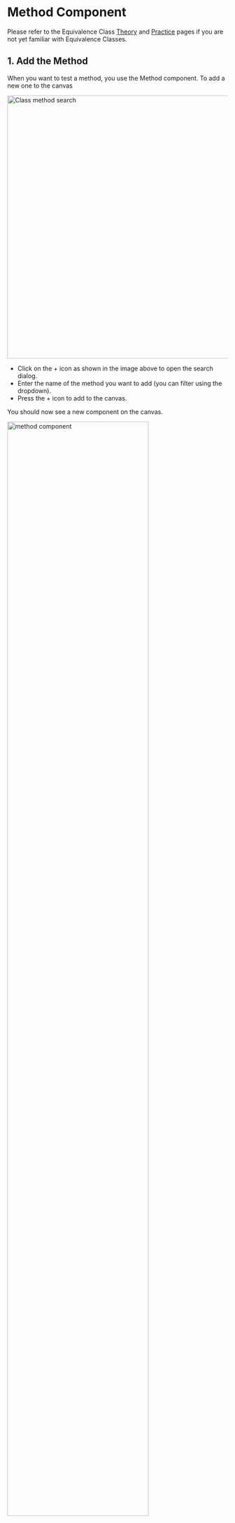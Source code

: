 # Method Component

Please refer to the Equivalence Class [Theory](theory-ecs.md) and [Practice](practice-ecs.md) pages if you are not yet familiar with Equivalence Classes.

## 1. Add the Method
When you want to test a method, you use the Method component. To add a new one to the canvas

<img src="method-class-search.png" alt="Class method search" width="600px"/>

- Click on the + icon as shown in the image above to open the search dialog.
- Enter the name of the method you want to add (you can filter using the dropdown).
- Press the + icon to add to the canvas.

You should now see a new component on the canvas.

<img src="method-component.png" alt="method component" width="80%"/>

You will notice that the Method component has several sections, divided into Inputs and Verification.

Your final configuration will be used by the [Test Case Table](test-case-table.md).

## Inputs
The Input column will contain several sections, one for each method parameter. You should create at least one Equivalence Class for each parameter with at least one Representative Value in each Equivalence Class.

## Verification
This is where you define possible/expected outputs from the method. These are divided into the following sections.

- **Expected Values** - one or more Equivalence Classes (usually just one) with one Representative Value for each expected value you want to test against.
- **Exceptions** - if your method throws Exceptions, you will want to specify the Exception type. For each different Exception type you expect, add a new row by hovering on the Exception section header and pressing the + icon. You select the Exception type from the dropdown. If you select **Exception**, then it will handle all Exceptions including custom exceptions.
- **Custom Assertions** - If you want to write your own code to handle the assertion. For a detailed explanation on how to define and code the Custom Assertion, [click here](custom-assertions.md).
- **Side Effects** - if your method a) doesn't return a value that you can test against and b) mutates the object properties such then you can use Side Effects to test against the state of the object after the method has executed. Please refer to the [Side Effects page](side-effects.md) for a more detailed explanation.

## 2. Add Equivalence Class(es)
Currently, you need to add at least one Equivalence Class and one Representative Value, even if the constructor doesn't have any arguments. 

This is described in detail [on this page](ec-r-value-settings.md#adding-an-equivalence-class-to-an-instance).

## 3. Add Representative Values
Each Equivalence Class requires at least one Representative Value.

Adding a Representative Value is described in detail [on this page](ec-r-value-settings.md#adding-a-representative-value).

If there is only a default constructor or one without arguments, then you should still add one. Just go ahead and set it [TODO - how does this actually look in this case?]

The more Equivalence Classes and Representative Values you add, the more test cases you will end up with. So don't add unnecessary ones so the amount of Input/Verification matching does not become unnecessarily large. [TODO - Daniel, not completely happy with this statement and it may be wrong!!!]

[TODO - explain how the ECs are related to the TCT once the TCT is working]
